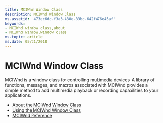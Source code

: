 ```yaml
---
title: MCIWnd Window Class
description: MCIWnd Window Class
ms.assetid: '473ec6dc-f3a3-430e-83bc-642f476e45af'
keywords:
- MCIWnd window class,about
- MCIWnd window,window class
ms.topic: article
ms.date: 05/31/2018
---
```


# MCIWnd Window Class

MCIWnd is a window class for controlling multimedia devices. A library of functions, messages, and macros associated with MCIWnd provides a simple method to add multimedia playback or recording capabilities to your applications.

-   [About the MCIWnd Window Class](about-the-mciwnd-window-class.md)
-   [Using the MCIWnd Window Class](using-the-mciwnd-window-class.md)
-   [MCIWnd Reference](mciwnd-reference.md)

 

 




